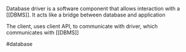 Database driver is a software component that allows interaction with a [[DBMS]].
It acts like a bridge between database and application

The client, uses client API, to communicate with driver, which communicates with [[DBMS]]


#database